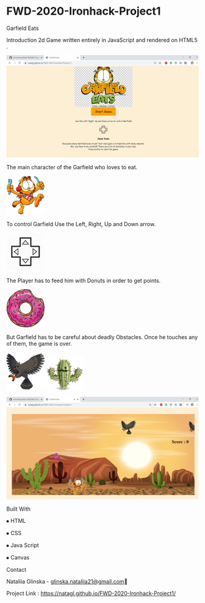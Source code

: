 # FWD-2020-Ironhack-Project1
Garfield Eats      

Introduction
 2d  Game written entirely in JavaScript and rendered on HTML5  <canvas>. 
	
<img src="/Screenshots/1.png" width="1000"> 
		
The main character of the Garfield who loves to eat.

<img src="/images/garfieldEating.png" width="100">
                                                   
To control Garfield Use the Left, Right, Up and Down arrow. 

<img src="/images/arrows1.png" width="100">
				 
 The Player has to feed him with Donuts in order to get points.   
 
 <img src="/images/donut.png" width="100">

But Garfield has to be careful about deadly Obstacles. Once he touches any of them, the game is over.
 
 <img src="/images/bird.png" width="100">                        <img src="/images/cactus.png" width="100">




<img src="/Screenshots/2.png" width="1000"> 


Built With

⦁	HTML

⦁	CSS

⦁	Java Script

⦁	Canvas


Contact

Nataliia Glinska -  glinska.nataliia21@gmail.com📩

Project Link : https://natagl.github.io/FWD-2020-Ironhack-Project1/


	


